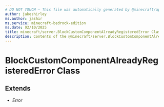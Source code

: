 ```yaml
---
# DO NOT TOUCH — This file was automatically generated by @minecraft/api-docs-generator, to report problems file an issue at https://github.com/Mojang/minecraft-scripting-libraries
author: jakeshirley
ms.author: jashir
ms.service: minecraft-bedrock-edition
ms.date: 02/10/2025
title: minecraft/server.BlockCustomComponentAlreadyRegisteredError Class
description: Contents of the @minecraft/server.BlockCustomComponentAlreadyRegisteredError class.
---
```

# BlockCustomComponentAlreadyRegisteredError Class

## Extends
- *Error*
